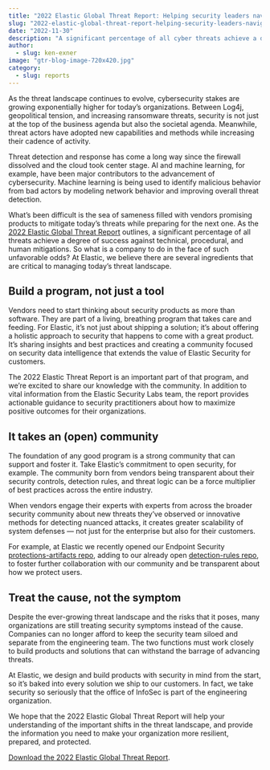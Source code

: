 ```yaml
---
title: "2022 Elastic Global Threat Report: Helping security leaders navigate today’s threat landscape"
slug: "2022-elastic-global-threat-report-helping-security-leaders-navigate-todays-threat-landscape"
date: "2022-11-30"
description: "A significant percentage of all cyber threats achieve a degree of success against technical, procedural, and human mitigations. So what is a company to do in the face of such unfavorable odds? Find out in this article."
author:
  - slug: ken-exner
image: "gtr-blog-image-720x420.jpg"
category:
  - slug: reports
---
```


As the threat landscape continues to evolve, cybersecurity stakes are growing exponentially higher for today’s organizations. Between Log4j, geopolitical tension, and increasing ransomware threats, security is not just at the top of the business agenda but also the societal agenda. Meanwhile, threat actors have adopted new capabilities and methods while increasing their cadence of activity.

Threat detection and response has come a long way since the firewall dissolved and the cloud took center stage. AI and machine learning, for example, have been major contributors to the advancement of cybersecurity. Machine learning is being used to identify malicious behavior from bad actors by modeling network behavior and improving overall threat detection.

What’s been difficult is the sea of sameness filled with vendors promising products to mitigate today’s threats while preparing for the next one. As the [2022 Elastic Global Threat Report](https://www.elastic.co/explore/security-without-limits/global-threat-report) outlines, a significant percentage of all threats achieve a degree of success against technical, procedural, and human mitigations. So what is a company to do in the face of such unfavorable odds? At Elastic, we believe there are several ingredients that are critical to managing today’s threat landscape.

## Build a program, not just a tool

Vendors need to start thinking about security products as more than software. They are part of a living, breathing program that takes care and feeding. For Elastic, it’s not just about shipping a solution; it’s about offering a holistic approach to security that happens to come with a great product. It’s sharing insights and best practices and creating a community focused on security data intelligence that extends the value of Elastic Security for customers.

The 2022 Elastic Threat Report is an important part of that program, and we’re excited to share our knowledge with the community. In addition to vital information from the Elastic Security Labs team, the report provides actionable guidance to security practitioners about how to maximize positive outcomes for their organizations.

## It takes an (open) community

The foundation of any good program is a strong community that can support and foster it. Take Elastic’s commitment to open security, for example. The community born from vendors being transparent about their security controls, detection rules, and threat logic can be a force multiplier of best practices across the entire industry.

When vendors engage their experts with experts from across the broader security community about new threats they’ve observed or innovative methods for detecting nuanced attacks, it creates greater scalability of system defenses — not just for the enterprise but also for their customers.

For example, at Elastic we recently opened our Endpoint Security [protections-artifacts repo](https://github.com/elastic/protections-artifacts), adding to our already open [detection-rules repo](https://github.com/elastic/detection-rules/tree/main/rules), to foster further collaboration with our community and be transparent about how we protect users.

## Treat the cause, not the symptom

Despite the ever-growing threat landscape and the risks that it poses, many organizations are still treating security symptoms instead of the cause. Companies can no longer afford to keep the security team siloed and separate from the engineering team. The two functions must work closely to build products and solutions that can withstand the barrage of advancing threats.

At Elastic, we design and build products with security in mind from the start, so it’s baked into every solution we ship to our customers. In fact, we take security so seriously that the office of InfoSec is part of the engineering organization.

We hope that the 2022 Elastic Global Threat Report will help your understanding of the important shifts in the threat landscape, and provide the information you need to make your organization more resilient, prepared, and protected.

[Download the 2022 Elastic Global Threat Report](https://www.elastic.co/explore/security-without-limits/global-threat-report).
